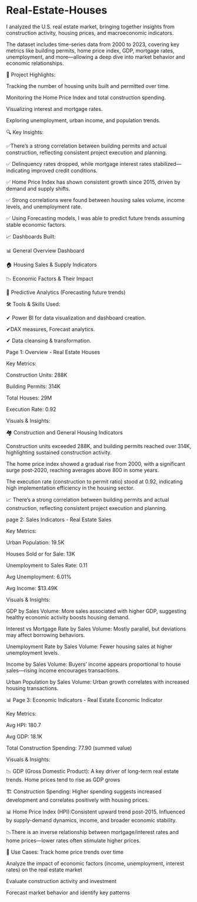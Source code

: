 # Real-Estate-Houses
 I analyzed the U.S. real estate market, bringing together insights from construction activity, housing prices, and macroeconomic indicators.

The dataset includes time-series data from 2000 to 2023, covering key metrics like building permits, home price index, GDP, mortgage rates, unemployment, and more—allowing a deep dive into market behavior and economic relationships.


🧩 Project Highlights:

Tracking the number of housing units built and permitted over time.

Monitoring the Home Price Index and total construction spending.

Visualizing interest and mortgage rates.

Exploring unemployment, urban income, and population trends.

🔍 Key Insights:

✅There’s a strong correlation between building permits and actual construction, reflecting consistent project execution and planning.

✅ Delinquency rates dropped, while mortgage interest rates stabilized—indicating improved credit conditions.

✅ Home Price Index has shown consistent growth since 2015, driven by demand and supply shifts.

✅ Strong correlations were found between housing sales volume, income levels, and unemployment rate.

✅ Using Forecasting models, I was able to predict future trends assuming stable economic factors.

📈 Dashboards Built:

📊 General Overview Dashboard

🏠 Housing Sales & Supply Indicators

📉 Economic Factors & Their Impact

🔮 Predictive Analytics (Forecasting future trends)

🛠️ Tools & Skills Used:

✔ Power BI for data visualization and dashboard creation.

✔DAX measures, Forecast analytics.

✔ Data cleansing & transformation.



Page 1: Overview - Real Estate Houses

Key Metrics:

Construction Units: 288K

Building Permits: 314K

Total Houses: 29M

Execution Rate: 0.92

Visuals & Insights:

🏘️ Construction and General Housing Indicators

Construction units exceeded 288K, and building permits reached over 314K, highlighting sustained construction activity.

The home price index showed a gradual rise from 2000, with a significant surge post-2020, reaching averages above 800 in some years.

The execution rate (construction to permit ratio) stood at 0.92, indicating high implementation efficiency in the housing sector.

📈 There’s a strong correlation between building permits and actual construction, reflecting consistent project execution and planning.

page 2: Sales Indicators - Real Estate Sales

Key Metrics:

Urban Population: 19.5K

Houses Sold or for Sale: 13K

Unemployment to Sales Rate: 0.11

Avg Unemployment: 6.01%

Avg Income: $13.49K

Visuals & Insights:

GDP by Sales Volume: More sales associated with higher GDP, suggesting healthy economic activity boosts housing demand.

Interest vs Mortgage Rate by Sales Volume: Mostly parallel, but deviations may affect borrowing behaviors.

Unemployment Rate by Sales Volume: Fewer housing sales at higher unemployment levels.

Income by Sales Volume: Buyers’ income appears proportional to house sales—rising income encourages transactions.

Urban Population by Sales Volume: Urban growth correlates with increased housing transactions.


📊 Page 3: Economic Indicators - Real Estate Economic Indicator

Key Metrics:

Avg HPI: 180.7

Avg GDP: 18.1K

Total Construction Spending: 77.90 (summed value)

Visuals & Insights:

📉 GDP (Gross Domestic Product): A key driver of long-term real estate trends. Home prices tend to rise as GDP grows

🏗️ Construction Spending: Higher spending suggests increased development and correlates positively with housing prices.

📊 Home Price Index (HPI):Consistent upward trend post-2015. Influenced by supply-demand dynamics, income, and broader economic stability.

📉There is an inverse relationship between mortgage/interest rates and home prices—lower rates often stimulate higher prices.


🧠 Use Cases:
Track home price trends over time

Analyze the impact of economic factors (income, unemployment, interest rates) on the real estate market

Evaluate construction activity and investment

Forecast market behavior and identify key patterns














